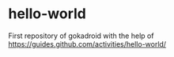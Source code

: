# hello-world
First repository of gokadroid with the help of https://guides.github.com/activities/hello-world/
